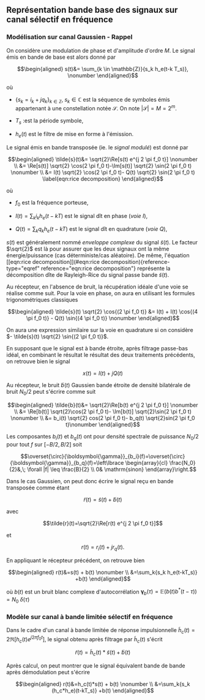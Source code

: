 ## Représentation bande base des signaux sur canal sélectif en fréquence

### Modélisation sur canal Gaussien  - Rappel

On considère une modulation de phase et d'amplitude d'ordre $M$. Le
signal émis en bande de base est alors donné par 

$$\begin{aligned}
s(t)&= \sum_{k \in \mathbb{Z}}{s_k h_e(t-k T_s)}, \nonumber 
\end{aligned}$$ 

où

-   $\left\{ s_k = i_k + j q_k \right\}_{k \in \mathbb{Z}},\; s_k \in \mathbb{C}$ est la
    séquence de symboles émis appartenant à une constellation notée
    $\mathcal{S}$. On note $|\mathcal{S}|=M=2^m$.

-   $T_s$ :est la période symbole,

-   $h_e(t)$ est le filtre de mise en forme à l'émission.


Le signal émis en bande transposée (ie. le *signal modulé*) est donné
par 

$$\begin{aligned}
\tilde{s}(t)&= \sqrt{2}\Re[s(t) e^{j 2 \pi f_0 t}] \nonumber \\
&= \Re[s(t)] \sqrt{2} \cos(2 \pi f_0 t)-\Im[s(t)] \sqrt{2} \sin(2 \pi f_0 t) \nonumber \\
&= I(t) \sqrt{2} \cos(2 \pi f_0 t)- Q(t) \sqrt{2} \sin(2 \pi f_0 t)
\label{eqn:rice decomposition}
\end{aligned}$$ 

où

-   $f_0$ est la fréquence porteuse,

-   $I(t)=\sum_k{i_k h_e(t-kT)}$ est le signal dît en phase (*voie I*),

-   $Q(t)=\sum_k{q_k h_e(t-kT)}$ est le signal dît en quadrature (*voie
    Q*),

$s(t)$ est généralement nommé *enveloppe complexe* du signal
$\tilde{s}(t)$. Le facteur $\sqrt{2}$ est là pour assurer que les deux
signaux ont la même énergie/puissance (cas déterministe/cas aléatoire).
De même, l'équation
[\[eqn:rice decomposition\]](#eqn:rice decomposition){reference-type="eqref"
reference="eqn:rice decomposition"} représente la décomposition dîte de
Rayleigh-Rice du signal passe bande $\tilde{s}(t)$.

Au récepteur, en l'absence de bruit, la récupération idéale d'une voie se réalise comme suit. Pour la
voie en phase, on aura en utilisant les formules trigonométriques classiques 

$$\begin{aligned}
\tilde{s}(t) \sqrt{2} \cos{(2 \pi f_0 t)} &= I(t) + I(t) \cos{(4 \pi f_0 t)} - Q(t) \sin{(4 \pi f_0 t)} \nonumber 
\end{aligned}$$ 

On aura une expression similaire sur la voie en quadrature si on considère
$- \tilde{s}(t) \sqrt{2} \sin{(2 \pi f_0 t)}$. 

En supposant que le signal est à bande étroite, après filtrage passe-bas idéal, en combinant le résultat le résultat des deux traitements précédents, on retrouve
bien le signal

$$x(t)=I(t)+j Q(t)$$

Au récepteur, le bruit $\tilde{b}(t)$ Gaussien bande étroite de densité bilatérale de bruit $N_0/2$ peut s'écrire comme suit

$$\begin{aligned}
\tilde{b}(t)&= \sqrt{2}\Re[b(t) e^{j 2 \pi f_0 t}] \nonumber \\
&= \Re[b(t)] \sqrt{2}\cos(2 \pi f_0 t)- \Im[b(t)] \sqrt{2}\sin(2 \pi f_0 t) \nonumber \\
&= b_i(t) \sqrt{2} cos(2 \pi f_0 t)- b_q(t) \sqrt{2}sin(2 \pi f_0 t)\nonumber 
\end{aligned}$$ 

Les composantes $b_i(t)$ et $b_q(t)$ ont pour densité spectrale de puissance $N_0/2$ pour tout $f$ sur $[-B/2, B/2]$ soit

$$\overset{\circ}{\boldsymbol{\gamma}}_{b_i}(f)=\overset{\circ}{\boldsymbol{\gamma}}_{b_q}(f)=\left\lbrace \begin{array}{cl}
\frac{N_0}{2}&,\; \forall |f| \leq \frac{B}{2} \\
0& \mathrm{sinon}
\end{array}\right.$$

Dans le cas Gaussien, on peut donc écrire le signal reçu en bande transposée comme étant 

$$\tilde{r}(t)=\tilde{s}(t)+ \tilde{b}(t)$$ 

avec

$$\tilde{r}(t)=\sqrt{2}\Re[r(t) e^{j 2 \pi f_0 t}]$$ 

et

$$r(t)=r_i(t)+j r_q(t).$$

En appliquant le récepteur précédent, on retrouve bien

$$\begin{aligned}
r(t)&=s(t) + b(t) \nonumber \\
&=\sum_k{s_k h_e(t-kT_s)} +b(t)
\end{aligned}$$

où $b(t)$ est un bruit blanc complexe d'autocorrélation $\boldsymbol{\gamma}_{b}(\tau)=\mathbb{E}(b(t)b^*(t-\tau))=N_0 \;\delta(\tau)$

### Modèle sur canal à bande limitée sélectif en fréquence

Dans le cadre d'un canal à bande limitée de réponse impulsionnelle $\tilde{h}_c(t)={2} \Re[h_c(t)e^{j 2 \pi f_0 t}]$, le signal obtenu
après filtrage par $\tilde{h}_c(t)$ s'écrit

$$\tilde{r}(t)=\tilde{h}_c(t)*\tilde{s}(t)+\tilde{b}(t)$$

Après calcul, on peut montrer que le signal équivalent bande de bande
après démodulation peut s'écrire

$$\begin{aligned}
r(t)&=h_c(t)*s(t) + b(t) \nonumber \\
&=\sum_k{s_k (h_c*h_e)(t-kT_s)} +b(t)
\end{aligned}$$